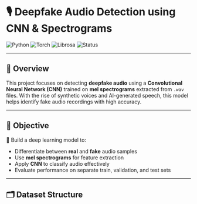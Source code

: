 # 🎙️ Deepfake Audio Detection using CNN & Spectrograms

![Python](https://img.shields.io/badge/Python-3.9-blue?logo=python)
![Torch](https://img.shields.io/badge/PyTorch-Used-red?logo=pytorch)
![Librosa](https://img.shields.io/badge/Librosa-Audio-green?logo=librosa)
![Status](https://img.shields.io/badge/Status-In_Progress-yellow)

---

## 📌 Overview

This project focuses on detecting **deepfake audio** using a **Convolutional Neural Network (CNN)** trained on **mel spectrograms** extracted from `.wav` files. With the rise of synthetic voices and AI-generated speech, this model helps identify fake audio recordings with high accuracy.

---

## 🧠 Objective

🎯 Build a deep learning model to:
- Differentiate between **real** and **fake** audio samples
- Use **mel spectrograms** for feature extraction
- Apply **CNN** to classify audio effectively
- Evaluate performance on separate train, validation, and test sets

---

## 🗂️ Dataset Structure

